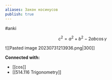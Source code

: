 ```yaml
---
aliases: Закон косинусов
publish: true
---
```

#anki

$$
c^2 = a^2 + b^2 - 2ab \cos \gamma
$$


![[Pasted image 20230731213936.png|300]]




**Connected with:**
- [[cos]]
- [[514.116 Trigonometry]]

